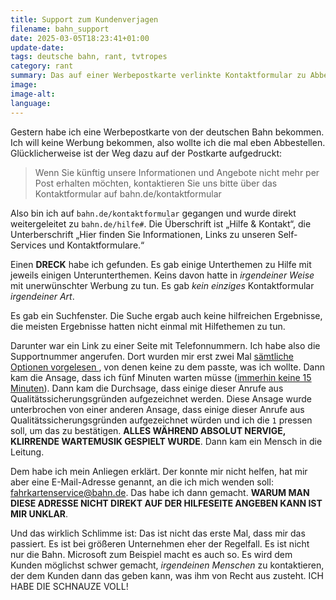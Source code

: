 ```yaml
---
title: Support zum Kundenverjagen
filename: bahn_support
date: 2025-03-05T18:23:41+01:00
update-date:
tags: deutsche bahn, rant, tvtropes
category: rant
summary: Das auf einer Werbepostkarte verlinkte Kontaktformular zu Abbestellung der Werbung der deutschen Bahn existiert nicht und führte mich auf eine Odyssee durch die Bahn-Hilfeseiten und den Telefonsupport.
image:
image-alt:
language:
---
```


Gestern habe ich eine Werbepostkarte von der deutschen Bahn bekommen. Ich will keine Werbung bekommen, also wollte ich die mal eben Abbestellen. Glücklicherweise ist der Weg dazu auf der Postkarte aufgedruckt:

> Wenn Sie künftig unsere Informationen und Angebote nicht mehr per Post
erhalten möchten, kontaktieren Sie uns bitte über das Kontaktformular
auf bahn.de/kontaktformular

Also bin ich auf `bahn.de/kontaktformular` gegangen und wurde direkt weitergeleitet zu `bahn.de/hilfe#`. Die Überschrift ist „Hilfe & Kontakt“, die Unterberschrift „Hier finden Sie Informationen, Links zu unseren Self-Services und Kontaktformulare.“

Einen **DRECK** habe ich gefunden. Es gab einige Unterthemen zu Hilfe mit jeweils einigen Unterunterthemen. Keins davon hatte in _irgendeiner Weise_ mit unerwünschter Werbung zu tun. Es gab _kein einziges_ Kontaktformular _irgendeiner Art_.

Es gab ein Suchfenster. Die Suche ergab auch keine hilfreichen Ergebnisse, die meisten Ergebnisse hatten nicht einmal mit Hilfethemen zu tun.

Darunter war ein Link zu einer Seite mit Telefonnummern. Ich habe also die Supportnummer angerufen. Dort wurden mir erst zwei Mal [sämtliche Optionen vorgelesen ](https://tvtropes.org/pmwiki/pmwiki.php/Main/ForInconveniencePressOne), von denen keine zu dem passte, was ich wollte. Dann kam die Ansage, dass ich fünf Minuten warten müsse ([immerhin keine 15 Minuten](https://www.theregister.com/2025/02/20/hp_deliberately_adds_15_minutes/)). Dann kam die Durchsage, dass einige dieser Anrufe aus Qualitätssicherungsgründen aufgezeichnet werden. Diese Ansage wurde unterbrochen von einer anderen Ansage, dass einige dieser Anrufe aus Qualitätssicherungsgründen aufgezeichnet würden und ich die `1` pressen soll, um das zu bestätigen. **ALLES WÄHREND ABSOLUT NERVIGE, KLIRRENDE WARTEMUSIK GESPIELT WURDE**. Dann kam ein Mensch in die Leitung.

Dem habe ich mein Anliegen erklärt. Der konnte mir nicht helfen, hat mir aber eine E-Mail-Adresse genannt, an die ich mich wenden soll: [fahrkartenservice@bahn.de](mailto:fahrkartenservice@bahn.de). Das habe ich dann gemacht. **WARUM MAN DIESE ADRESSE NICHT DIREKT AUF DER HILFESEITE ANGEBEN KANN IST MIR UNKLAR**.

Und das wirklich Schlimme ist: Das ist nicht das erste Mal, dass mir das passiert. Es ist bei größeren Unternehmen eher der Regelfall. Es ist nicht nur die Bahn. Microsoft zum Beispiel macht es auch so. Es wird dem Kunden möglichst schwer gemacht, _irgendeinen Menschen_ zu kontaktieren, der dem Kunden dann das geben kann, was ihm von Recht aus zusteht. ICH HABE DIE SCHNAUZE VOLL!
